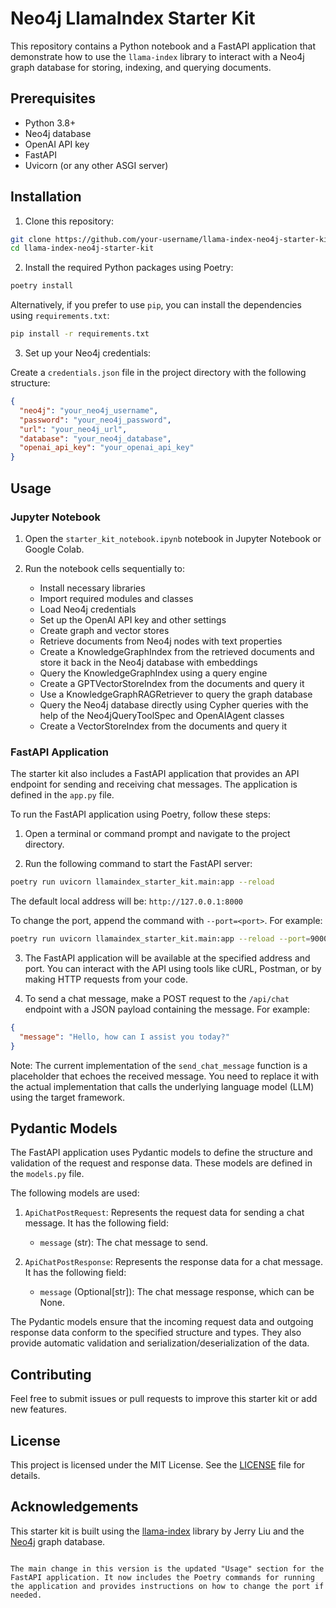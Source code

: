 # Neo4j LlamaIndex Starter Kit

This repository contains a Python notebook and a FastAPI application that demonstrate how to use the `llama-index` library to interact with a Neo4j graph database for storing, indexing, and querying documents.

## Prerequisites

- Python 3.8+
- Neo4j database
- OpenAI API key
- FastAPI
- Uvicorn (or any other ASGI server)

## Installation

1. Clone this repository:

```bash
git clone https://github.com/your-username/llama-index-neo4j-starter-kit.git
cd llama-index-neo4j-starter-kit
```

2. Install the required Python packages using Poetry:

```bash
poetry install
```

Alternatively, if you prefer to use `pip`, you can install the dependencies using `requirements.txt`:

```bash
pip install -r requirements.txt
```

3. Set up your Neo4j credentials:

Create a `credentials.json` file in the project directory with the following structure:

```json
{
  "neo4j": "your_neo4j_username",
  "password": "your_neo4j_password",
  "url": "your_neo4j_url",
  "database": "your_neo4j_database",
  "openai_api_key": "your_openai_api_key"
}
```

## Usage

### Jupyter Notebook

1. Open the `starter_kit_notebook.ipynb` notebook in Jupyter Notebook or Google Colab.

2. Run the notebook cells sequentially to:
   - Install necessary libraries
   - Import required modules and classes
   - Load Neo4j credentials
   - Set up the OpenAI API key and other settings
   - Create graph and vector stores
   - Retrieve documents from Neo4j nodes with text properties
   - Create a KnowledgeGraphIndex from the retrieved documents and store it back in the Neo4j database with embeddings
   - Query the KnowledgeGraphIndex using a query engine
   - Create a GPTVectorStoreIndex from the documents and query it
   - Use a KnowledgeGraphRAGRetriever to query the graph database
   - Query the Neo4j database directly using Cypher queries with the help of the Neo4jQueryToolSpec and OpenAIAgent classes
   - Create a VectorStoreIndex from the documents and query it

### FastAPI Application

The starter kit also includes a FastAPI application that provides an API endpoint for sending and receiving chat messages. The application is defined in the `app.py` file.

To run the FastAPI application using Poetry, follow these steps:

1. Open a terminal or command prompt and navigate to the project directory.

2. Run the following command to start the FastAPI server:

```bash
poetry run uvicorn llamaindex_starter_kit.main:app --reload
```

The default local address will be: `http://127.0.0.1:8000`

To change the port, append the command with `--port=<port>`. For example:

```bash
poetry run uvicorn llamaindex_starter_kit.main:app --reload --port=9000
```

3. The FastAPI application will be available at the specified address and port. You can interact with the API using tools like cURL, Postman, or by making HTTP requests from your code.

4. To send a chat message, make a POST request to the `/api/chat` endpoint with a JSON payload containing the message. For example:

```json
{
  "message": "Hello, how can I assist you today?"
}
```

Note: The current implementation of the `send_chat_message` function is a placeholder that echoes the received message. You need to replace it with the actual implementation that calls the underlying language model (LLM) using the target framework.

## Pydantic Models

The FastAPI application uses Pydantic models to define the structure and validation of the request and response data. These models are defined in the `models.py` file.

The following models are used:

1. `ApiChatPostRequest`: Represents the request data for sending a chat message. It has the following field:
   - `message` (str): The chat message to send.

2. `ApiChatPostResponse`: Represents the response data for a chat message. It has the following field:
   - `message` (Optional[str]): The chat message response, which can be None.

The Pydantic models ensure that the incoming request data and outgoing response data conform to the specified structure and types. They also provide automatic validation and serialization/deserialization of the data.

## Contributing

Feel free to submit issues or pull requests to improve this starter kit or add new features.

## License

This project is licensed under the MIT License. See the [LICENSE](LICENSE) file for details.

## Acknowledgements

This starter kit is built using the [llama-index](https://github.com/jerryjliu/llama_index) library by Jerry Liu and the [Neo4j](https://neo4j.com/) graph database.
```

The main change in this version is the updated "Usage" section for the FastAPI application. It now includes the Poetry commands for running the application and provides instructions on how to change the port if needed.
